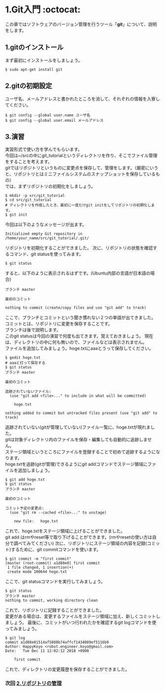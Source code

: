 1.Git入門 :octocat:
====
この章ではソフトウェアのバージョン管理を行うツール「**git**」について、説明をします。

## 1.gitのインストール
まず最初にインストールをしましょう。

```
$ sudo apt-get install git
```

## 2.gitの初期設定
ユーザ名、メールアドレスと書かれたところを消して、それぞれの情報を入寮してください。

```
$ git config --global user.name ユーザ名
$ git config --global user.email メールアドレス
```

## 3.演習  
実習形式で使い方を学んでもらいます。  
今回は~/srcの中にgit_tutorialというディレクトリを作り、そこでファイル管理をすることを考えます。  
gitではリポジトリというものに変更点を保存して、管理をします。（厳密にいうと、リポジトリとはミニファイルシステムのスナップショットを保存しているもの）  
では、まずリポジトリの初期化をしましょう。

```
$ mkdir -p src/git_tutorial
$ cd src/git_tutorial
# ディレクトリを作成したとき、最初に一度だけgit initをしてリポジトリの初期化します。  
$ git init
```
今回は以下のようなメッセージが出ます。

```
Initialized empty Git repository in /home/your_name/src/git_tutorial/.git/
```
リポジトリを初期化することができました。
次に、リポジトリの状態を確認するコマンド、git statusを使ってみます。

```
$ git status
```
すると、以下のように表示されるはずです。(Ubuntu内部の言語が日本語の場合)

```
ブランチ master

最初のコミット

nothing to commit (create/copy files and use "git add" to track)
```
ここで、ブランチとコミットという聞き慣れない２つの単語が出てきました。
コミットとは、リポジトリに変更を保存することです。  
ブランチは後で説明します。  
このgit statusは今回の演習で何度も出てきます。覚えておきましょう。
現在は、ディレクトリの中に何も無いので、ファイルなどは表示されません。  
ファイルを追加してみましょう。hoge.txtにaaaとうって保存してください。  

```
$ gedit hoge.txt
# aaaと打って保存する
$ git status
ブランチ master

最初のコミット

追跡されていないファイル:
  (use "git add <file>..." to include in what will be committed)

	hoge.txt

nothing added to commit but untracked files present (use "git add" to track)
```
追跡されていない(gitが管理していない)ファイル一覧に、hoge.txtが現れました。  
gitは対象ディレクトリ内のファイルを保存・編集しても自動的に追跡しません。  
ステージ領域というところにファイルを登録することで初めて追跡するようになります。  
hoge.txtを追跡(gitが管理)できるようにgit addコマンドでステージ領域にファイルを追加しましょう。  

```
$ git add hoge.txt
$ git status
ブランチ master

最初のコミット

コミット予定の変更点:
  (use "git rm --cached <file>..." to unstage)

	new file:   hoge.txt
```
これで、hoge.txtをステージ領域に上げることができました。  
git add はrmやreset等で取り下げることができます。(rmやresetの使い方は自分で調べてみてください)
次に、リポジトリにステージ領域の内容を記録(コミット)するために、git commitコマンドを使います。

```
$ git commit -m "first commit"
[master (root-commit) a1d88e0] first commit
 1 file changed, 1 insertion(+)
 create mode 100644 hoge.txt
```
ここで、git statusコマンドを実行してみましょう。

```
$ git status
ブランチ master
nothing to commit, working directory clean
```
これで、リポジトリに記録することができました。  
変更がある場合は、変更するファイルをステージ領域に加え、新しくコミットしましょう。
最後に、コミットがいつ行われたかを確認するgit logコマンドを使ってみましょう。

```
$ git log
commit a1d88e01514af5888b74affcf1434889ef5116b9
Author: HappyKoyo <robot.engineer.koyo@gmail.com>
Date:   Tue Dec 11 12:02:12 2018 +0900

    first commit
```
これで、ディレクトリの変更履歴を保存することができました。

### 次回 [2.リポジトリの管理](https://github.com/HappyKoyo/git_setup/blob/master/2_branch.md)
